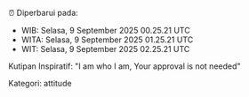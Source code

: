 ⏰ Diperbarui pada:
- WIB: Selasa, 9 September 2025 00.25.21 UTC
- WITA: Selasa, 9 September 2025 01.25.21 UTC
- WIT: Selasa, 9 September 2025 02.25.21 UTC

Kutipan Inspiratif:
"I am who I am, Your approval is not needed"


Kategori: attitude

